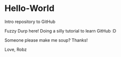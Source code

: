 # Hello-World
Intro repository to GitHub

Fuzzy Durp here! Doing a silly tutorial to learn GitHub :D

Someone please make me soup?
Thanks!

Love,
Robz
